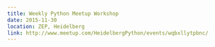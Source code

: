 ```yaml
---
title: Weekly Python Meetup Workshop
date: 2015-11-30
location: ZEP, Heidelberg
link: http://www.meetup.com/HeidelbergPython/events/wqbxllytpbnc/
---
```

